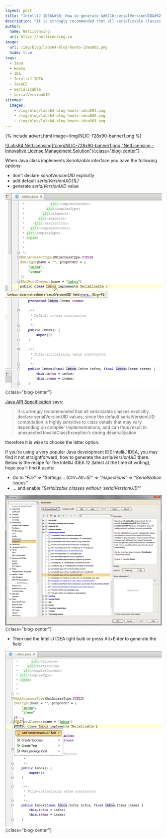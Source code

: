 ```yaml
---
layout: post
title: "IntelliJ IDEA&#58; How to generate &#8216;serialVersionUID&#8217;"
description: "It is strongly recommended that all serializable classes explicitly declare serialVersionUID values"
author:
  name: NetLicensing
  url: https://netlicensing.io
image:
  url: /img/blog/labs64-blog-howto-idea002.png
  hide: true
tags:
  - Java
  - Howto
  - IDE
  - IntelliJ IDEA
  - JavaEE
  - Serializable
  - serialVersionUID
sitemap:
  images:
    - /img/blog/labs64-blog-howto-idea001.png
    - /img/blog/labs64-blog-howto-idea002.png
    - /img/blog/labs64-blog-howto-idea003.png
---
```


{% include advert.html image=/img/NLIC-728x90-banner1.png %}

<a title="Labs64 NetLicensing" href="https://netlicensing.io">
![Labs64 NetLicensing](/img/NLIC-728x90-banner1.png "NetLicensing - Innovative License Management Solution"){:class="blog-center"}
</a>

When Java class implements _Serializable_ interface you have the following options:

  * don&#8217;t declare _serialVersionUID_ explicitly
  * add default _serialVersionUID(1L)_
  * generate _serialVersionUID_ value

![IntelliJ IDEA - serialVersionUID](/img/blog/labs64-blog-howto-idea001.png "IntelliJ IDEA - serialVersionUID"){:class="blog-center"}

<a title="Interface Serializable" href="https://docs.oracle.com/javase/7/docs/api/java/io/Serializable.html" target="_blank" rel="nofollow">Java API Specification</a> says:

> It is _strongly recommended_ that all serializable classes explicitly declare serialVersionUID values, since the default serialVersionUID computation is highly sensitive to class details that may vary depending on compiler implementations, and can thus result in unexpected InvalidClassException&#8217;s during deserialization.

therefore it is wise to choose the latter option.

If you&#8217;re using a very popular Java development IDE IntelliJ IDEA, you may find it not straightforward, how to generate the _serialVersionUID_ there. Below is the recipe for the IntelliJ IDEA 12 (latest at the time of writing), hope you&#8217;ll find it useful:

  * Go to &#8220;_File&#8221; => &#8220;Settings&#8230; (Ctrl+Alt+S)&#8221; => &#8220;Inspections&#8221; => &#8220;Serialization issues&#8221;_
  * &#8230; and enable _&#8220;Serializable classes without &#8216;serialVersionUID'&#8221;_

![IntelliJ IDEA - serialVersionUID](/img/blog/labs64-blog-howto-idea002.png "IntelliJ IDEA - serialVersionUID"){:class="blog-center"}

  * Then use the IntelliJ IDEA light bulb or press Alt+Enter to generate the field

![IntelliJ IDEA - serialVersionUID](/img/blog/labs64-blog-howto-idea003.png "IntelliJ IDEA - serialVersionUID"){:class="blog-center"}
